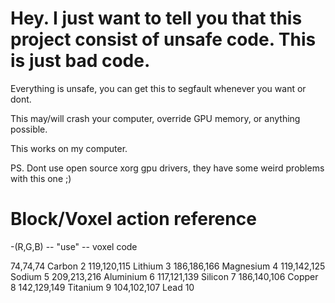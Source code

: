 
# Hey. I just want to tell you that this project consist of unsafe code. This is just bad code.
Everything is unsafe, you can get this to segfault whenever you want or dont. 

This may/will crash your computer, override GPU memory, or anything possible.

This works on my computer. 

PS. Dont use open source xorg gpu drivers, they have some weird problems with this one ;)







# Block/Voxel action reference

-(R,G,B) -- "use" -- voxel code


74,74,74 Carbon       2
119,120,115 Lithium   3
186,186,166 Magnesium 4
119,142,125 Sodium    5
209,213,216 Aluminium 6
117,121,139 Silicon   7
186,140,106 Copper    8
142,129,149 Titanium  9
104,102,107 Lead      10
